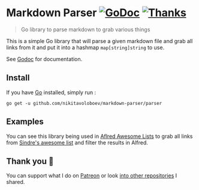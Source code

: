 # Markdown Parser [![GoDoc](https://godoc.org/github.com/nikitavoloboev/markdown-parser/parser?status.svg)](https://godoc.org/github.com/nikitavoloboev/markdown-parser/parser) [![Thanks](https://img.shields.io/badge/Say%20Thanks-💗-ff69b4.svg)](https://www.patreon.com/nikitavoloboev) 
> Go library to parse markdown to grab various things

This is a simple Go library that will parse a given markdown file and grab all links from it and put it into a hashmap `map[string]string` to use.

See [Godoc](https://godoc.org/github.com/nikitavoloboev/markdown-parser/parser) for documentation.

## Install 
If you have [Go](https://golang.org/dl/) installed, simply run :

`go get -u github.com/nikitavoloboev/markdown-parser/parser`

## Examples 
You can see this library being used in [Aflred Awesome Lists](https://github.com/nikitavoloboev/alfred-awesome-lists) to grab all links from [Sindre's awesome list](https://github.com/sindresorhus/awesome) and filter the results in Alfred.

## Thank you 💜
You can support what I do on [Patreon](https://www.patreon.com/nikitavoloboev) or look [into other repositories](https://my.mindnode.com/ZKGETDkUaQUsL3q8q9z788CxG84oEHgDiT79GuzX#-143.5,-902.6,0) I shared. 